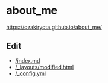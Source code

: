 # about_me
https://ozakiryota.github.io/about_me/

## Edit
- [/index.md](https://github.com/ozakiryota/about_me_draft/blob/master/index.md)
- [/_layouts/modified.html](https://github.com/ozakiryota/about_me_draft/blob/master/_layouts/modified.html)
- [/_config.yml](https://github.com/ozakiryota/about_me_draft/blob/master/_config.yml)
